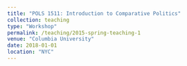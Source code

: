 ```yaml
---
title: "POLS 1511: Introduction to Comparative Politics"
collection: teaching
type: "Workshop"
permalink: /teaching/2015-spring-teaching-1
venue: "Columbia University"
date: 2018-01-01
location: "NYC"
---
```


